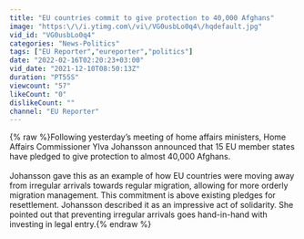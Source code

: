 ```yaml
---
title: "EU countries commit to give protection to 40,000 Afghans"
image: "https:\/\/i.ytimg.com\/vi\/VG0usbLo0q4\/hqdefault.jpg"
vid_id: "VG0usbLo0q4"
categories: "News-Politics"
tags: ["EU Reporter","eureporter","politics"]
date: "2022-02-16T02:20:23+03:00"
vid_date: "2021-12-10T08:50:13Z"
duration: "PT55S"
viewcount: "57"
likeCount: "0"
dislikeCount: ""
channel: "EU Reporter"
---
```

{% raw %}Following yesterday’s meeting of home affairs ministers, Home Affairs Commissioner  Ylva Johansson announced that 15 EU member states have pledged to give protection to almost 40,000 Afghans. <br /><br />Johansson gave this as an example of how EU countries were moving away from irregular arrivals towards regular migration, allowing for more orderly migration management. This commitment is above existing pledges for resettlement. Johansson described it as an impressive act of solidarity. She pointed out that preventing irregular arrivals goes hand-in-hand with investing in legal entry.{% endraw %}
